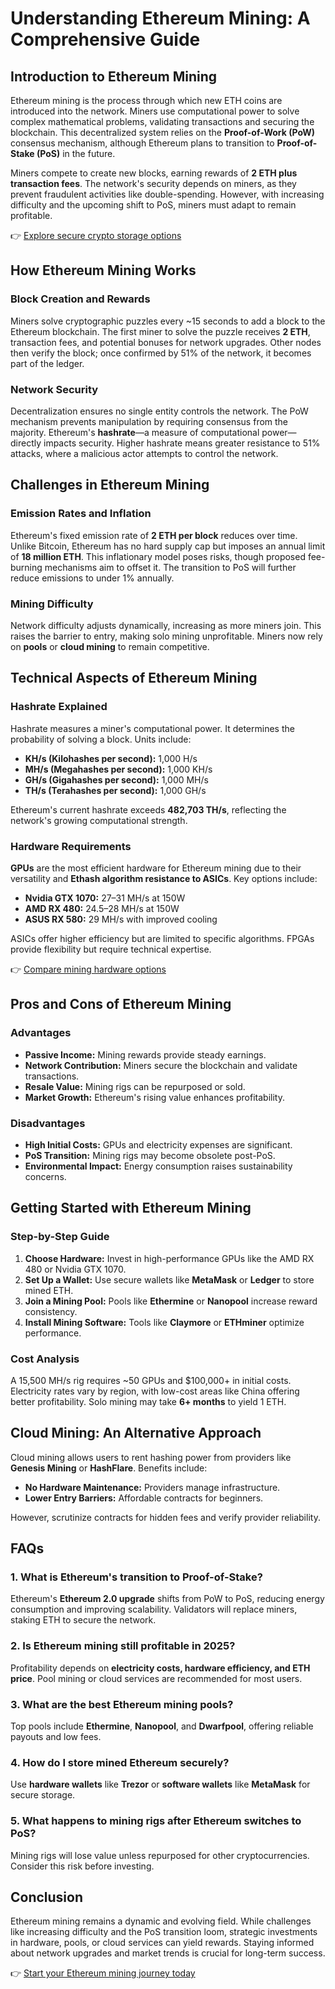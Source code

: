 # Understanding Ethereum Mining: A Comprehensive Guide

## Introduction to Ethereum Mining

Ethereum mining is the process through which new ETH coins are introduced into the network. Miners use computational power to solve complex mathematical problems, validating transactions and securing the blockchain. This decentralized system relies on the **Proof-of-Work (PoW)** consensus mechanism, although Ethereum plans to transition to **Proof-of-Stake (PoS)** in the future. 

Miners compete to create new blocks, earning rewards of **2 ETH plus transaction fees**. The network's security depends on miners, as they prevent fraudulent activities like double-spending. However, with increasing difficulty and the upcoming shift to PoS, miners must adapt to remain profitable.

👉 [Explore secure crypto storage options](https://bit.ly/okx-bonus)

## How Ethereum Mining Works

### Block Creation and Rewards

Miners solve cryptographic puzzles every ~15 seconds to add a block to the Ethereum blockchain. The first miner to solve the puzzle receives **2 ETH**, transaction fees, and potential bonuses for network upgrades. Other nodes then verify the block; once confirmed by 51% of the network, it becomes part of the ledger.

### Network Security

Decentralization ensures no single entity controls the network. The PoW mechanism prevents manipulation by requiring consensus from the majority. Ethereum's **hashrate**—a measure of computational power—directly impacts security. Higher hashrate means greater resistance to 51% attacks, where a malicious actor attempts to control the network.

## Challenges in Ethereum Mining

### Emission Rates and Inflation

Ethereum's fixed emission rate of **2 ETH per block** reduces over time. Unlike Bitcoin, Ethereum has no hard supply cap but imposes an annual limit of **18 million ETH**. This inflationary model poses risks, though proposed fee-burning mechanisms aim to offset it. The transition to PoS will further reduce emissions to under 1% annually.

### Mining Difficulty

Network difficulty adjusts dynamically, increasing as more miners join. This raises the barrier to entry, making solo mining unprofitable. Miners now rely on **pools** or **cloud mining** to remain competitive.

## Technical Aspects of Ethereum Mining

### Hashrate Explained

Hashrate measures a miner's computational power. It determines the probability of solving a block. Units include:

- **KH/s (Kilohashes per second):** 1,000 H/s  
- **MH/s (Megahashes per second):** 1,000 KH/s  
- **GH/s (Gigahashes per second):** 1,000 MH/s  
- **TH/s (Terahashes per second):** 1,000 GH/s  

Ethereum's current hashrate exceeds **482,703 TH/s**, reflecting the network's growing computational strength.

### Hardware Requirements

**GPUs** are the most efficient hardware for Ethereum mining due to their versatility and **Ethash algorithm resistance to ASICs**. Key options include:

- **Nvidia GTX 1070:** 27–31 MH/s at 150W  
- **AMD RX 480:** 24.5–28 MH/s at 150W  
- **ASUS RX 580:** 29 MH/s with improved cooling  

ASICs offer higher efficiency but are limited to specific algorithms. FPGAs provide flexibility but require technical expertise.

👉 [Compare mining hardware options](https://bit.ly/okx-bonus)

## Pros and Cons of Ethereum Mining

### Advantages

- **Passive Income:** Mining rewards provide steady earnings.  
- **Network Contribution:** Miners secure the blockchain and validate transactions.  
- **Resale Value:** Mining rigs can be repurposed or sold.  
- **Market Growth:** Ethereum's rising value enhances profitability.  

### Disadvantages

- **High Initial Costs:** GPUs and electricity expenses are significant.  
- **PoS Transition:** Mining rigs may become obsolete post-PoS.  
- **Environmental Impact:** Energy consumption raises sustainability concerns.  

## Getting Started with Ethereum Mining

### Step-by-Step Guide

1. **Choose Hardware:** Invest in high-performance GPUs like the AMD RX 480 or Nvidia GTX 1070.  
2. **Set Up a Wallet:** Use secure wallets like **MetaMask** or **Ledger** to store mined ETH.  
3. **Join a Mining Pool:** Pools like **Ethermine** or **Nanopool** increase reward consistency.  
4. **Install Mining Software:** Tools like **Claymore** or **ETHminer** optimize performance.  

### Cost Analysis

A 15,500 MH/s rig requires ~50 GPUs and $100,000+ in initial costs. Electricity rates vary by region, with low-cost areas like China offering better profitability. Solo mining may take **6+ months** to yield 1 ETH.

## Cloud Mining: An Alternative Approach

Cloud mining allows users to rent hashing power from providers like **Genesis Mining** or **HashFlare**. Benefits include:

- **No Hardware Maintenance:** Providers manage infrastructure.  
- **Lower Entry Barriers:** Affordable contracts for beginners.  

However, scrutinize contracts for hidden fees and verify provider reliability.

## FAQs

### 1. **What is Ethereum's transition to Proof-of-Stake?**  
Ethereum's **Ethereum 2.0 upgrade** shifts from PoW to PoS, reducing energy consumption and improving scalability. Validators will replace miners, staking ETH to secure the network.

### 2. **Is Ethereum mining still profitable in 2025?**  
Profitability depends on **electricity costs, hardware efficiency, and ETH price**. Pool mining or cloud services are recommended for most users.

### 3. **What are the best Ethereum mining pools?**  
Top pools include **Ethermine**, **Nanopool**, and **Dwarfpool**, offering reliable payouts and low fees.

### 4. **How do I store mined Ethereum securely?**  
Use **hardware wallets** like **Trezor** or **software wallets** like **MetaMask** for secure storage.

### 5. **What happens to mining rigs after Ethereum switches to PoS?**  
Mining rigs will lose value unless repurposed for other cryptocurrencies. Consider this risk before investing.

## Conclusion

Ethereum mining remains a dynamic and evolving field. While challenges like increasing difficulty and the PoS transition loom, strategic investments in hardware, pools, or cloud services can yield rewards. Staying informed about network upgrades and market trends is crucial for long-term success.

👉 [Start your Ethereum mining journey today](https://bit.ly/okx-bonus)